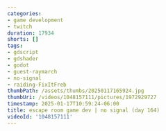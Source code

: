 ```yaml
---
categories:
- game development
- twitch
duration: 17934
shorts: []
tags:
- gdscript
- gdshader
- godot
- guest-raymarch
- no-signal
- raiding-FixItFreb
thumbPath: /assets/thumbs/20250117165924.jpg
thumbUri: /videos/1048157111/pictures/1972929727
timestamp: 2025-01-17T10:59:24-06:00
title: escape room game dev | no signal (day 164)
videoId: '1048157111'
---
```

